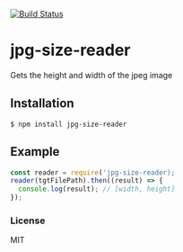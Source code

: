 [![Build Status](https://travis-ci.org/tadashiy1012/jpg-size-reader.svg?branch=master)](https://travis-ci.org/tadashiy1012/jpg-size-reader)
# jpg-size-reader
Gets the height and width of the jpeg image

## Installation
`$ npm install jpg-size-reader`

## Example
```JavaScript
const reader = require('jpg-size-reader);
reader(tgtFilePath).then((result) => {
  console.log(result); // [width, height]
});
```

### License
MIT